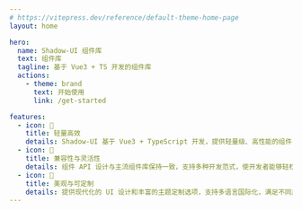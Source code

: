 ```yaml
---
# https://vitepress.dev/reference/default-theme-home-page
layout: home

hero:
  name: Shadow-UI 组件库
  text: 组件库
  tagline: 基于 Vue3 + TS 开发的组件库
  actions:
    - theme: brand
      text: 开始使用
      link: /get-started

features:
  - icon: 🚀
    title: 轻量高效
    details: Shadow-UI 基于 Vue3 + TypeScript 开发，提供轻量级、高性能的组件，确保应用快速加载和流畅的用户体验。
  - icon: 🔄
    title: 兼容性与灵活性
    details: 组件 API 设计与主流组件库保持一致，支持多种开发范式，使开发者能够轻松迁移现有项目或快速上手新项目。
  - icon: 🎨
    title: 美观与可定制
    details: 提供现代化的 UI 设计和丰富的主题定制选项，支持多语言国际化，满足不同应用场景的界面需求。
---
```

